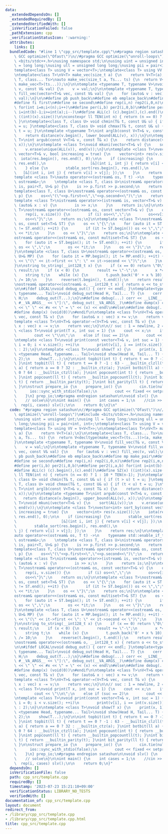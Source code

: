 ```yaml
---
data:
  _extendedDependsOn: []
  _extendedRequiredBy: []
  _extendedVerifiedWith: []
  _isVerificationFailed: false
  _pathExtension: cpp
  _verificationStatusIcon: ':warning:'
  attributes:
    links: []
  bundledCode: "#line 1 \"cpp_src/template.cpp\"\n#pragma region satashun\n//#pragma\
    \ GCC optimize(\"Ofast\")\n//#pragma GCC optimize(\"unroll-loops\")\n#include\
    \ <bits/stdc++.h>\nusing namespace std;\n\nusing uint = unsigned int;\nusing ll\
    \ = long long;\nusing ull = unsigned long long;\nusing pii = pair<int, int>;\n\
    template<class T> using V = vector<T>;\ntemplate<class T> using VV = V<V<T>>;\n\
    \ntemplate<class T>\nV<T> make_vec(size_t a) {\n    return V<T>(a);\n}\n\ntemplate<class\
    \ T, class... Ts>\nauto make_vec(size_t a, Ts... ts) {\n  return V<decltype(make_vec<T>(ts...))>(a,\
    \ make_vec<T>(ts...));\n}\n\ntemplate <typename T, typename V>\nvoid fill_vec(T&\
    \ v, const V& val) {\n    v = val;\n}\n\ntemplate <typename T, typename V>\nvoid\
    \ fill_vec(vector<T>& vec, const V& val) {\n    for (auto& v : vec) fill_vec(v,\
    \ val);\n}\n\n#define pb push_back\n#define eb emplace_back\n#define mp make_pair\n\
    #define fi first\n#define se second\n#define rep(i,n) rep2(i,0,n)\n#define rep2(i,m,n)\
    \ for(int i=m;i<(n);i++)\n#define per(i,b) per2(i,0,b)\n#define per2(i,a,b) for(int\
    \ i=int(b)-1;i>=int(a);i--)\n#define ALL(c) (c).begin(),(c).end()\n#define SZ(x)\
    \ ((int)(x).size())\n\nconstexpr ll TEN(int n) { return (n == 0) ? 1 : 10 * TEN(n-1);\
    \ }\n\ntemplate<class T, class U> void chmin(T& t, const U& u) { if (t > u) t\
    \ = u; }\ntemplate<class T, class U> void chmax(T& t, const U& u) { if (t < u)\
    \ t = u; }\n\ntemplate <typename T>\nint arglb(const V<T>& v, const T& x) {\n\
    \    return distance(v.begin(), lower_bound(ALL(v), x));\n}\n\ntemplate <typename\
    \ T>\nint argub(const V<T>& v, const T& x) {\n    return distance(v.begin(), upper_bound(ALL(v),\
    \ x));\n}\n\ntemplate <class T>\nvoid mkuni(vector<T>& v) {\n    sort(ALL(v));\n\
    \    v.erase(unique(ALL(v)), end(v));\n}\n\ntemplate <class T>\nvector<int> sort_by(const\
    \ vector<T>& v, bool increasing = true) {\n    vector<int> res(v.size());\n  \
    \  iota(res.begin(), res.end(), 0);\n\n    if (increasing) {\n        stable_sort(res.begin(),\
    \ res.end(),\n                    [&](int i, int j) { return v[i] < v[j]; });\n\
    \    } else {\n        stable_sort(res.begin(), res.end(),\n                 \
    \   [&](int i, int j) { return v[i] > v[j]; });\n    }\n    return res;\n}\n\n\
    template <class T>\nauto operator<<(ostream& os, T t) ->\n    typename std::enable_if_t<internal::is_modint<T>::value,\
    \ ostream&>;\n    \ntemplate <class T, class U>\nistream& operator>>(istream&\
    \ is, pair<T, U>& p) {\n    is >> p.first >> p.second;\n    return is;\n}\n\n\
    template<class T, class U>\nostream& operator<<(ostream& os, const pair<T, U>&\
    \ p) {\n    os<<\"(\"<<p.first<<\",\"<<p.second<<\")\";\n    return os;\n}\n\n\
    template <class T>\nistream& operator>>(istream& is, vector<T>& v) {\n    for\
    \ (auto& x : v) {\n        is >> x;\n    }\n    return is;\n}\n\ntemplate<class\
    \ T>\nostream& operator<<(ostream& os, const vector<T>& v) {\n    os<<\"{\";\n\
    \    rep(i, v.size()) {\n        if (i) os<<\",\";\n        os<<v[i];\n    }\n\
    \    os<<\"}\";\n    return os;\n}\n\ntemplate <class T>\nostream& operator<<(ostream&\
    \ os, const set<T>& ST) {\n    os << \"{\";\n    for (auto it = ST.begin(); it\
    \ != ST.end(); ++it) {\n        if (it != ST.begin()) os << \",\";\n        os\
    \ << *it;\n    }\n    os << \"}\";\n    return os;\n}\n\ntemplate <class T>\n\
    ostream& operator<<(ostream& os, const multiset<T>& ST) {\n    os << \"{\";\n\
    \    for (auto it = ST.begin(); it != ST.end(); ++it) {\n        if (it != ST.begin())\
    \ os << \",\";\n        os << *it;\n    }\n    os << \"}\";\n    return os;\n\
    }\n\ntemplate <class T, class U>\nostream& operator<<(ostream& os, const map<T,\
    \ U>& MP) {\n    for (auto it = MP.begin(); it != MP.end(); ++it) {\n        os\
    \ << \"(\" << it->first << \": \" << it->second << \")\";\n    }\n    return os;\n\
    }\n\nstring to_string(__int128_t x) {\n    if (x == 0) return \"0\";\n    string\
    \ result;\n    if (x < 0) {\n        result += \"-\";\n        x *= -1;\n    }\n\
    \    string t;\n    while (x) {\n        t.push_back('0' + x % 10);\n        x\
    \ /= 10;\n    }\n    reverse(t.begin(), t.end());\n    return result + t;\n}\n\
    \nostream& operator<<(ostream& o, __int128_t x) { return o << to_string(x); }\n\
    \n\n#ifdef LOCAL\nvoid debug_out() { cerr << endl; }\ntemplate<typename Head,\
    \ typename... Tail>\nvoid debug_out(Head H, Tail... T) {\n    cerr << \" \" <<\
    \ H;\n    debug_out(T...);\n}\n#define debug(...) cerr << __LINE__ << \" [\" <<\
    \ #__VA_ARGS__ << \"]:\", debug_out(__VA_ARGS__)\n#define dump(x) cerr << __LINE__\
    \ << \" \" << #x << \" = \" << (x) << endl\n#else\n#define debug(...) (void(0))\n\
    #define dump(x) (void(0))\n#endif\n\ntemplate <class T>\nV<T>& operator+=(V<T>&\
    \ vec, const T& v) {\n    for (auto& x : vec) x += v;\n    return vec;\n}\n\n\
    template <class T>\nV<T>& operator-=(V<T>& vec, const T& v) {\n    for (auto&\
    \ x : vec) x -= v;\n    return vec;\n}\n\n// suc : 1 = newline, 2 = space\ntemplate\
    \ <class T>\nvoid print(T x, int suc = 1) {\n    cout << x;\n    if (suc == 1)\n\
    \        cout << \"\\n\";\n    else if (suc == 2)\n        cout << \" \";\n}\n\
    \ntemplate <class T>\nvoid print(const vector<T>& v, int suc = 1) {\n    for (int\
    \ i = 0; i < v.size(); ++i)\n        print(v[i], i == int(v.size()) - 1 ? suc\
    \ : 2);\n}\n\ntemplate <class T>\nvoid show(T x) {\n    print(x, 1);\n}\n\ntemplate\
    \ <typename Head, typename... Tail>\nvoid show(Head H, Tail... T) {\n    print(H,\
    \ 2);\n    show(T...);\n}\n\nint topbit(int t) { return t == 0 ? -1 : 31 - __builtin_clz(t);\
    \ }\nint topbit(ll t) { return t == 0 ? -1 : 63 - __builtin_clzll(t); }\nint botbit(int\
    \ a) { return a == 0 ? 32 : __builtin_ctz(a); }\nint botbit(ll a) { return a ==\
    \ 0 ? 64 : __builtin_ctzll(a); }\nint popcount(int t) { return __builtin_popcount(t);\
    \ }\nint popcount(ll t) { return __builtin_popcountll(t); }\nint bit_parity(int\
    \ t) { return __builtin_parity(t); }\nint bit_parity(ll t) { return __builtin_parityll(t);\
    \ }\n\nstruct prepare_io {\n    prepare_io() {\n        cin.tie(nullptr);\n  \
    \      ios::sync_with_stdio(false);\n        cout << fixed << setprecision(10);\n\
    \    }\n} prep_io;\n#pragma endregion satashun\n\nvoid slv() {\n    // input\n\
    \    // solve\n}\n\nint main() {\n    int cases = 1;\n    //cin >> cases;\n  \
    \  rep(i, cases) slv();\n\n    return 0;\n}\n"
  code: "#pragma region satashun\n//#pragma GCC optimize(\"Ofast\")\n//#pragma GCC\
    \ optimize(\"unroll-loops\")\n#include <bits/stdc++.h>\nusing namespace std;\n\
    \nusing uint = unsigned int;\nusing ll = long long;\nusing ull = unsigned long\
    \ long;\nusing pii = pair<int, int>;\ntemplate<class T> using V = vector<T>;\n\
    template<class T> using VV = V<V<T>>;\n\ntemplate<class T>\nV<T> make_vec(size_t\
    \ a) {\n    return V<T>(a);\n}\n\ntemplate<class T, class... Ts>\nauto make_vec(size_t\
    \ a, Ts... ts) {\n  return V<decltype(make_vec<T>(ts...))>(a, make_vec<T>(ts...));\n\
    }\n\ntemplate <typename T, typename V>\nvoid fill_vec(T& v, const V& val) {\n\
    \    v = val;\n}\n\ntemplate <typename T, typename V>\nvoid fill_vec(vector<T>&\
    \ vec, const V& val) {\n    for (auto& v : vec) fill_vec(v, val);\n}\n\n#define\
    \ pb push_back\n#define eb emplace_back\n#define mp make_pair\n#define fi first\n\
    #define se second\n#define rep(i,n) rep2(i,0,n)\n#define rep2(i,m,n) for(int i=m;i<(n);i++)\n\
    #define per(i,b) per2(i,0,b)\n#define per2(i,a,b) for(int i=int(b)-1;i>=int(a);i--)\n\
    #define ALL(c) (c).begin(),(c).end()\n#define SZ(x) ((int)(x).size())\n\nconstexpr\
    \ ll TEN(int n) { return (n == 0) ? 1 : 10 * TEN(n-1); }\n\ntemplate<class T,\
    \ class U> void chmin(T& t, const U& u) { if (t > u) t = u; }\ntemplate<class\
    \ T, class U> void chmax(T& t, const U& u) { if (t < u) t = u; }\n\ntemplate <typename\
    \ T>\nint arglb(const V<T>& v, const T& x) {\n    return distance(v.begin(), lower_bound(ALL(v),\
    \ x));\n}\n\ntemplate <typename T>\nint argub(const V<T>& v, const T& x) {\n \
    \   return distance(v.begin(), upper_bound(ALL(v), x));\n}\n\ntemplate <class\
    \ T>\nvoid mkuni(vector<T>& v) {\n    sort(ALL(v));\n    v.erase(unique(ALL(v)),\
    \ end(v));\n}\n\ntemplate <class T>\nvector<int> sort_by(const vector<T>& v, bool\
    \ increasing = true) {\n    vector<int> res(v.size());\n    iota(res.begin(),\
    \ res.end(), 0);\n\n    if (increasing) {\n        stable_sort(res.begin(), res.end(),\n\
    \                    [&](int i, int j) { return v[i] < v[j]; });\n    } else {\n\
    \        stable_sort(res.begin(), res.end(),\n                    [&](int i, int\
    \ j) { return v[i] > v[j]; });\n    }\n    return res;\n}\n\ntemplate <class T>\n\
    auto operator<<(ostream& os, T t) ->\n    typename std::enable_if_t<internal::is_modint<T>::value,\
    \ ostream&>;\n    \ntemplate <class T, class U>\nistream& operator>>(istream&\
    \ is, pair<T, U>& p) {\n    is >> p.first >> p.second;\n    return is;\n}\n\n\
    template<class T, class U>\nostream& operator<<(ostream& os, const pair<T, U>&\
    \ p) {\n    os<<\"(\"<<p.first<<\",\"<<p.second<<\")\";\n    return os;\n}\n\n\
    template <class T>\nistream& operator>>(istream& is, vector<T>& v) {\n    for\
    \ (auto& x : v) {\n        is >> x;\n    }\n    return is;\n}\n\ntemplate<class\
    \ T>\nostream& operator<<(ostream& os, const vector<T>& v) {\n    os<<\"{\";\n\
    \    rep(i, v.size()) {\n        if (i) os<<\",\";\n        os<<v[i];\n    }\n\
    \    os<<\"}\";\n    return os;\n}\n\ntemplate <class T>\nostream& operator<<(ostream&\
    \ os, const set<T>& ST) {\n    os << \"{\";\n    for (auto it = ST.begin(); it\
    \ != ST.end(); ++it) {\n        if (it != ST.begin()) os << \",\";\n        os\
    \ << *it;\n    }\n    os << \"}\";\n    return os;\n}\n\ntemplate <class T>\n\
    ostream& operator<<(ostream& os, const multiset<T>& ST) {\n    os << \"{\";\n\
    \    for (auto it = ST.begin(); it != ST.end(); ++it) {\n        if (it != ST.begin())\
    \ os << \",\";\n        os << *it;\n    }\n    os << \"}\";\n    return os;\n\
    }\n\ntemplate <class T, class U>\nostream& operator<<(ostream& os, const map<T,\
    \ U>& MP) {\n    for (auto it = MP.begin(); it != MP.end(); ++it) {\n        os\
    \ << \"(\" << it->first << \": \" << it->second << \")\";\n    }\n    return os;\n\
    }\n\nstring to_string(__int128_t x) {\n    if (x == 0) return \"0\";\n    string\
    \ result;\n    if (x < 0) {\n        result += \"-\";\n        x *= -1;\n    }\n\
    \    string t;\n    while (x) {\n        t.push_back('0' + x % 10);\n        x\
    \ /= 10;\n    }\n    reverse(t.begin(), t.end());\n    return result + t;\n}\n\
    \nostream& operator<<(ostream& o, __int128_t x) { return o << to_string(x); }\n\
    \n\n#ifdef LOCAL\nvoid debug_out() { cerr << endl; }\ntemplate<typename Head,\
    \ typename... Tail>\nvoid debug_out(Head H, Tail... T) {\n    cerr << \" \" <<\
    \ H;\n    debug_out(T...);\n}\n#define debug(...) cerr << __LINE__ << \" [\" <<\
    \ #__VA_ARGS__ << \"]:\", debug_out(__VA_ARGS__)\n#define dump(x) cerr << __LINE__\
    \ << \" \" << #x << \" = \" << (x) << endl\n#else\n#define debug(...) (void(0))\n\
    #define dump(x) (void(0))\n#endif\n\ntemplate <class T>\nV<T>& operator+=(V<T>&\
    \ vec, const T& v) {\n    for (auto& x : vec) x += v;\n    return vec;\n}\n\n\
    template <class T>\nV<T>& operator-=(V<T>& vec, const T& v) {\n    for (auto&\
    \ x : vec) x -= v;\n    return vec;\n}\n\n// suc : 1 = newline, 2 = space\ntemplate\
    \ <class T>\nvoid print(T x, int suc = 1) {\n    cout << x;\n    if (suc == 1)\n\
    \        cout << \"\\n\";\n    else if (suc == 2)\n        cout << \" \";\n}\n\
    \ntemplate <class T>\nvoid print(const vector<T>& v, int suc = 1) {\n    for (int\
    \ i = 0; i < v.size(); ++i)\n        print(v[i], i == int(v.size()) - 1 ? suc\
    \ : 2);\n}\n\ntemplate <class T>\nvoid show(T x) {\n    print(x, 1);\n}\n\ntemplate\
    \ <typename Head, typename... Tail>\nvoid show(Head H, Tail... T) {\n    print(H,\
    \ 2);\n    show(T...);\n}\n\nint topbit(int t) { return t == 0 ? -1 : 31 - __builtin_clz(t);\
    \ }\nint topbit(ll t) { return t == 0 ? -1 : 63 - __builtin_clzll(t); }\nint botbit(int\
    \ a) { return a == 0 ? 32 : __builtin_ctz(a); }\nint botbit(ll a) { return a ==\
    \ 0 ? 64 : __builtin_ctzll(a); }\nint popcount(int t) { return __builtin_popcount(t);\
    \ }\nint popcount(ll t) { return __builtin_popcountll(t); }\nint bit_parity(int\
    \ t) { return __builtin_parity(t); }\nint bit_parity(ll t) { return __builtin_parityll(t);\
    \ }\n\nstruct prepare_io {\n    prepare_io() {\n        cin.tie(nullptr);\n  \
    \      ios::sync_with_stdio(false);\n        cout << fixed << setprecision(10);\n\
    \    }\n} prep_io;\n#pragma endregion satashun\n\nvoid slv() {\n    // input\n\
    \    // solve\n}\n\nint main() {\n    int cases = 1;\n    //cin >> cases;\n  \
    \  rep(i, cases) slv();\n\n    return 0;\n}"
  dependsOn: []
  isVerificationFile: false
  path: cpp_src/template.cpp
  requiredBy: []
  timestamp: '2023-07-23 15:21:10+09:00'
  verificationStatus: LIBRARY_NO_TESTS
  verifiedWith: []
documentation_of: cpp_src/template.cpp
layout: document
redirect_from:
- /library/cpp_src/template.cpp
- /library/cpp_src/template.cpp.html
title: cpp_src/template.cpp
---
```

